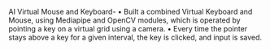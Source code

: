 AI Virtual Mouse and Keyboard-
• Built a combined Virtual Keyboard and Mouse, using Mediapipe and OpenCV modules, which is operated by pointing a key on a virtual grid using a camera.
• Every time the pointer stays above a key for a given interval, the key is clicked, and input is saved.
